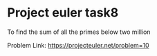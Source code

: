 # Project euler task8

To find  the sum of all the primes below two million

Problem Link: https://projecteuler.net/problem=10